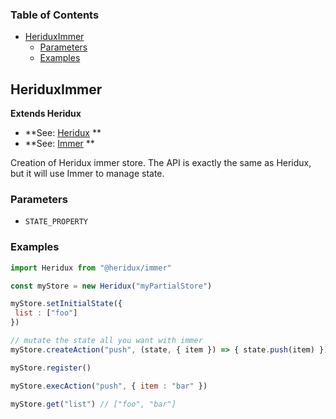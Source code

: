 <!-- Generated by documentation.js. Update this documentation by updating the source code. -->

### Table of Contents

-   [HeriduxImmer][1]
    -   [Parameters][2]
    -   [Examples][3]

## HeriduxImmer

**Extends Heridux**

-   **See: [Heridux][4]
    **
-   **See: [Immer][5]
    **

Creation of Heridux immer store.
The API is exactly the same as Heridux, but it will use Immer to manage state.

### Parameters

-   `STATE_PROPERTY`  

### Examples

```javascript
import Heridux from "@heridux/immer"

const myStore = new Heridux("myPartialStore")

myStore.setInitialState({
 list : ["foo"]
})

// mutate the state all you want with immer
myStore.createAction("push", (state, { item }) => { state.push(item) })

myStore.register()

myStore.execAction("push", { item : "bar" })

myStore.get("list") // ["foo", "bar"]
```

[1]: #heriduximmer

[2]: #parameters

[3]: #examples

[4]: https://github.com/Heridux/Heridux/tree/main/packages/heridux

[5]: https://immerjs.github.io/immer/
